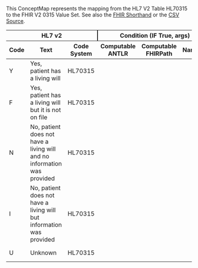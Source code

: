
This ConceptMap represents the mapping from the HL7 V2 Table HL70315 to the FHIR V2 0315 Value Set. See also the <a href='https://github.com/HL7/v2-to-fhir/blob/master/tank/Table HL70315 to V2 0315.fsh'>FHIR Shorthand</a> or the <a href='https://github.com/HL7/v2-to-fhir/blob/master/mappings/codesystems/HL7 Concept Map_ LivingWill - Sheet1.csv'>CSV Source</a>.
<table class='grid'><thead>
<tr><th colspan='3' style='border-right: 2px solid black;'>HL7 v2</th><th colspan='3' style='border-right: 2px solid black;'>Condition (IF True, args)</th><th colspan='4'>HL7 FHIR</th><th rowspan='2'>Comments</th></tr>
<tr><th>Code</th><th>Text</th><th>Code System</th><th>Computable ANTLR</th><th>Computable FHIRPath</th><th>Narrative</th><th>Code</th><th>Proposed Extension</th><th>Display</th><th>Code System</th></tr></thead>
<tbody>
<tr><td>Y</td><td>Yes, patient has a living will</td><td style='border-right: 2px'>HL70315</td><td></td><td></td><td style='border-right: 2px'></td><td>Y</td><td></td><td>Yes, patient has a living will</td><td><a href='https://hl7.org/fhir/R4/v2/0315/index.html'>http://terminology.hl7.org/CodeSystem/v2-0315</a></td><td></td></tr>
<tr><td>F</td><td>Yes, patient has a living will but it is not on file</td><td style='border-right: 2px'>HL70315</td><td></td><td></td><td style='border-right: 2px'></td><td>F</td><td></td><td>Yes, patient has a living will but it is not on file</td><td><a href='https://hl7.org/fhir/R4/v2/0315/index.html'>http://terminology.hl7.org/CodeSystem/v2-0315</a></td><td></td></tr>
<tr><td>N</td><td>No, patient does not have a living will and no information was provided</td><td style='border-right: 2px'>HL70315</td><td></td><td></td><td style='border-right: 2px'></td><td>N</td><td></td><td>No, patient does not have a living will and no information was provided</td><td><a href='https://hl7.org/fhir/R4/v2/0315/index.html'>http://terminology.hl7.org/CodeSystem/v2-0315</a></td><td></td></tr>
<tr><td>I</td><td>No, patient does not have a living will but information was provided</td><td style='border-right: 2px'>HL70315</td><td></td><td></td><td style='border-right: 2px'></td><td>I</td><td></td><td>No, patient does not have a living will but information was provided</td><td><a href='https://hl7.org/fhir/R4/v2/0315/index.html'>http://terminology.hl7.org/CodeSystem/v2-0315</a></td><td></td></tr>
<tr><td>U</td><td>Unknown</td><td style='border-right: 2px'>HL70315</td><td></td><td></td><td style='border-right: 2px'></td><td>U</td><td></td><td>Unknown</td><td><a href='https://hl7.org/fhir/R4/v2/0315/index.html'>http://terminology.hl7.org/CodeSystem/v2-0315</a></td><td></td></tr>
</tbody></table>
